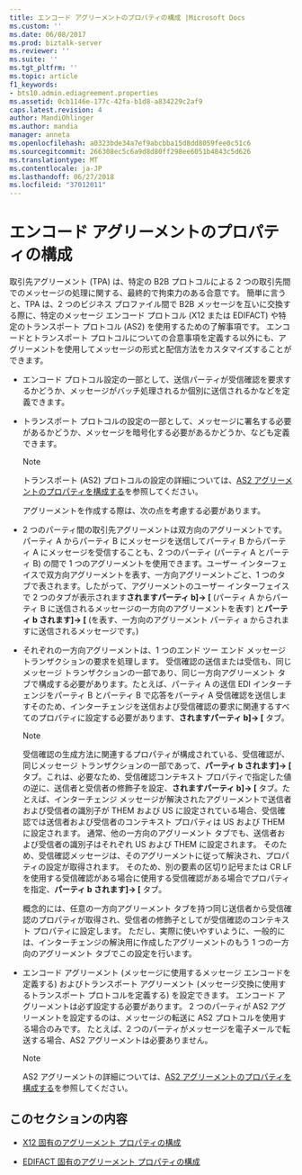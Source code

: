 ```yaml
---
title: エンコード アグリーメントのプロパティの構成 |Microsoft Docs
ms.custom: ''
ms.date: 06/08/2017
ms.prod: biztalk-server
ms.reviewer: ''
ms.suite: ''
ms.tgt_pltfrm: ''
ms.topic: article
f1_keywords:
- bts10.admin.ediagreement.properties
ms.assetid: 0cb1146e-177c-42fa-b1d8-a834229c2af9
caps.latest.revision: 4
author: MandiOhlinger
ms.author: mandia
manager: anneta
ms.openlocfilehash: a0323bde34a7ef9abcbba15d8dd8059fee0c51c6
ms.sourcegitcommit: 266308ec5c6a9d8d80ff298ee6051b4843c5d626
ms.translationtype: MT
ms.contentlocale: ja-JP
ms.lasthandoff: 06/27/2018
ms.locfileid: "37012011"
---
```

# <a name="configuring-encoding-agreement-properties"></a>エンコード アグリーメントのプロパティの構成
取引先アグリーメント (TPA) は、特定の B2B プロトコルによる 2 つの取引先間でのメッセージの処理に関する、最終的で拘束力のある合意です。 簡単に言うと、TPA は、2 つのビジネス プロファイル間で B2B メッセージを互いに交換する際に、特定のメッセージ エンコード プロトコル (X12 または EDIFACT) や特定のトランスポート プロトコル (AS2) を使用するための了解事項です。 エンコードとトランスポート プロトコルについての合意事項を定義する以外にも、アグリーメントを使用してメッセージの形式と配信方法をカスタマイズすることができます。  
  
- エンコード プロトコル設定の一部として、送信パーティが受信確認を要求するかどうか、メッセージがバッチ処理されるか個別に送信されるかなどを定義できます。  
  
- トランスポート プロトコルの設定の一部として、メッセージに署名する必要があるかどうか、メッセージを暗号化する必要があるかどうか、なども定義できます。  
  
  > [!NOTE]
  >  トランスポート (AS2) プロトコルの設定の詳細については、[AS2 アグリーメントのプロパティを構成する](../core/configuring-as2-agreement-properties.md)を参照してください。  
  
  アグリーメントを作成する際は、次の点を考慮する必要があります。  
  
- 2 つのパーティ間の取引先アグリーメントは双方向のアグリーメントです。 パーティ A からパーティ B にメッセージを送信してパーティ B からパーティ A にメッセージを受信することも、2 つのパーティ (パーティ A とパーティ B) の間で 1 つのアグリーメントを使用できます。ユーザー インターフェイスで双方向アグリーメントを表す、一方向アグリーメントごと、1 つのタブで表されます。したがって、アグリーメントのユーザー インターフェイスで 2 つのタブが表示されます**されますパーティ b]-> [** (パーティ A からパーティ B に送信されるメッセージの一方向のアグリーメントを表す) と**パーティ b されます]-> [** (を表す、一方向のアグリーメント パーティ a からされますに送信されるメッセージです。)  
  
- それぞれの一方向アグリーメントは、1 つのエンド ツー エンド メッセージ トランザクションの要求を処理します。 受信確認の送信または受信も、同じメッセージ トランザクションの一部であり、同じ一方向アグリーメント タブで構成する必要があります。たとえば、パーティ A の送信 EDI インターチェンジをパーティ B とパーティ B で応答をパーティ A 受信確認を送信しますそのため、インターチェンジを送信および受信確認の要求に関連するすべてのプロパティに設定する必要があります、**されますパーティ b]-> [** タブ。  
  
  > [!NOTE]
  >  受信確認の生成方法に関連するプロパティが構成されている、受信確認が、同じメッセージ トランザクションの一部であって、**パーティ b されます]-> [** タブ。これは、必要なため、受信確認コンテキスト プロパティで指定した値の逆に、送信者と受信者の修飾子を設定、**されますパーティ b]-> [** タブ。たとえば、インターチェンジ メッセージが解決されたアグリーメントで送信者および受信者の識別子が THEM および US に設定されている場合、受信確認では送信者および受信者のコンテキスト プロパティは US および THEM に設定されます。 通常、他の一方向のアグリーメント タブでも、送信者および受信者の識別子はそれぞれ US および THEM に設定されます。 そのため、受信確認メッセージは、そのアグリーメントに従って解決され、プロパティの設定が取得されます。 そのため、別の要素の区切り記号または CR LF を使用する受信確認がある場合に使用する受信確認がある場合でプロパティを指定、**パーティ b されます]-> [** タブ。  
  >   
  >  概念的には、任意の一方向アグリーメント タブを持つ同じ送信者から受信確認のプロパティが取得され、受信者の修飾子としてが受信確認のコンテキスト プロパティに設定します。 ただし、実際に使いやすいように、一般的には、インターチェンジの解決用に作成したアグリーメントのもう 1 つの一方向のアグリーメント タブでこの設定を行います。  
  
- エンコード アグリーメント (メッセージに使用するメッセージ エンコードを定義する) およびトランスポート アグリーメント (メッセージ交換に使用するトランスポート プロトコルを定義する) を設定できます。 エンコード アグリーメントは必ず設定する必要があります。 2 つのパーティが AS2 アグリーメントを設定するのは、メッセージの転送に AS2 プロトコルを使用する場合のみです。 たとえば、2 つのパーティがメッセージを電子メールで転送する場合、AS2 アグリーメントは必要ありません。  
  
  > [!NOTE]
  >  AS2 アグリーメントの詳細については、[AS2 アグリーメントのプロパティを構成する](../core/configuring-as2-agreement-properties.md)を参照してください。  
  
## <a name="in-this-section"></a>このセクションの内容  
  
-   [X12 固有のアグリーメント プロパティの構成](../core/configuring-x12-specific-agreement-properties.md)  
  
-   [EDIFACT 固有のアグリーメント プロパティの構成](../core/configuring-edifact-specific-agreement-properties.md)
